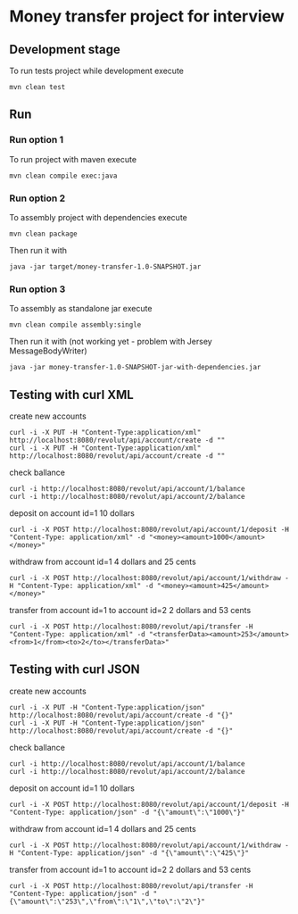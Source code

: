 # Money transfer project for interview
## Development stage
To run tests project while development execute
```
mvn clean test
```
## Run
### Run option 1
To run project with maven execute
```
mvn clean compile exec:java
```
### Run option 2
To assembly project with dependencies execute
```
mvn clean package
```
Then run it with
```
java -jar target/money-transfer-1.0-SNAPSHOT.jar
```
### Run option 3
To assembly as standalone jar execute
```
mvn clean compile assembly:single
```
Then run it with (not working yet - problem with Jersey MessageBodyWriter)
```
java -jar money-transfer-1.0-SNAPSHOT-jar-with-dependencies.jar
```
## Testing with curl XML
create new accounts
```
curl -i -X PUT -H "Content-Type:application/xml" http://localhost:8080/revolut/api/account/create -d ""
curl -i -X PUT -H "Content-Type:application/xml" http://localhost:8080/revolut/api/account/create -d ""
```
check ballance
```
curl -i http://localhost:8080/revolut/api/account/1/balance
curl -i http://localhost:8080/revolut/api/account/2/balance
```
deposit on account id=1 10 dollars
```
curl -i -X POST http://localhost:8080/revolut/api/account/1/deposit -H "Content-Type: application/xml" -d "<money><amount>1000</amount></money>"
```
withdraw from account id=1 4 dollars and 25 cents
```
curl -i -X POST http://localhost:8080/revolut/api/account/1/withdraw -H "Content-Type: application/xml" -d "<money><amount>425</amount></money>"
```
transfer from account id=1 to account id=2 2 dollars and 53 cents
```
curl -i -X POST http://localhost:8080/revolut/api/transfer -H "Content-Type: application/xml" -d "<transferData><amount>253</amount><from>1</from><to>2</to></transferData>"
```
## Testing with curl JSON
create new accounts
```
curl -i -X PUT -H "Content-Type:application/json" http://localhost:8080/revolut/api/account/create -d "{}"
curl -i -X PUT -H "Content-Type:application/json" http://localhost:8080/revolut/api/account/create -d "{}"
```
check ballance
```
curl -i http://localhost:8080/revolut/api/account/1/balance
curl -i http://localhost:8080/revolut/api/account/2/balance
```
deposit on account id=1 10 dollars
```
curl -i -X POST http://localhost:8080/revolut/api/account/1/deposit -H "Content-Type: application/json" -d "{\"amount\":\"1000\"}"
```
withdraw from account id=1 4 dollars and 25 cents
```
curl -i -X POST http://localhost:8080/revolut/api/account/1/withdraw -H "Content-Type: application/json" -d "{\"amount\":\"425\"}"
```
transfer from account id=1 to account id=2 2 dollars and 53 cents
```
curl -i -X POST http://localhost:8080/revolut/api/transfer -H "Content-Type: application/json" -d "{\"amount\":\"253\",\"from\":\"1\",\"to\":\"2\"}"
```